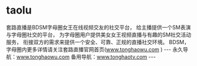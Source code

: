 # taolu
套路直播是BDSM字母圈女王在线视频交友的社交平台， 给主播提供一个SM表演与字母圈社交的平台， 为字母圈用户提供美女女王视频直播与有趣的SM社交活动服务， 衔接双方的需求来提供一个安全、可靠、正规的直播社交环境。 BDSM， 字母圈内更多详情请关注套路直播官网首页(www.tonghaowu.com ) --- 永久导航：www.tonghaowu.com 备用导航：www.tonghaotv.com ---
